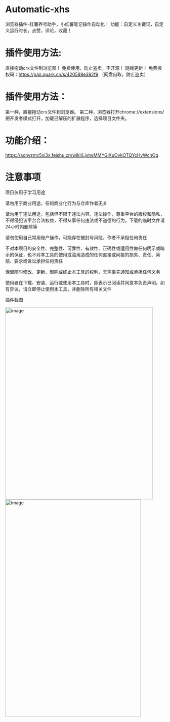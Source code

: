 # Automatic-xhs
浏览器插件-红薯养号助手，小红薯笔记操作自动化！
功能：自定义关键词，自定义运行时长，点赞，评论，收藏！

# 插件使用方法:
直接拖动crx文件到浏览器！
免费使用，防止盗卖，不开源！
随缘更新！
免费授权码：https://pan.quark.cn/s/420589e392f9 （网盘自取，防止盗卖）

# 插件使用方法：
第一种，直接拖动crx文件到浏览器。
第二种，浏览器打开chrome://extensions/  把开发者模式打开，加载已解压的扩展程序，选择项目文件夹。

# 功能介绍：
https://acnvzmv5xi3x.feishu.cn/wiki/LjxtwMMYGiXuOvkOTQYcHvWcnOg  

# 注意事项

项目仅用于学习用途

请勿用于商业用途，任何商业化行为与仓库作者无关

请勿用于违法用途，包括但不限于违法内容，违法操作，尊重平台的版权和隐私，不得侵犯该平台合法权益，不得从事任何违法或不道德的行为，下载的临时文件请24小时内删除等

请勿使用自己常用账户操作，可能存在被封号风险，作者不承担任何责任

不对本项目的安全性、完整性、可靠性、有效性、正确性或适用性做任何明示或暗示的保证，也不对本工具的使用或滥用造成的任何直接或间接的损失、责任、索赔、要求或诉讼承担任何责任

保留随时修改、更新、删除或终止本工具的权利，无需事先通知或承担任何义务

使用者在下载、安装、运行或使用本工具时，即表示已阅读并同意本免责声明。如有异议，请立即停止使用本工具，并删除所有相关文件

插件截图

<img width="466" height="604" alt="image" src="https://github.com/user-attachments/assets/a8645ad0-1a7c-4f28-95ec-5f699f843c9a" />
<img width="428" height="684" alt="image" src="https://github.com/user-attachments/assets/26048ed4-13bf-483b-ae94-2c101dd7e9c1" />





